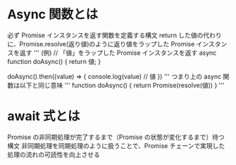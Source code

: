 # Async 関数とは

必ず Promise インスタンスを返す関数を定義する構文
return した値の代わりに、Promise.resolve(返り値)のように返り値をラップした Promise インスタンスを返す
'''
(例)
// 「値」をラップした Promise インスタンスを返す
async function doAsync() {
return 値;
}

doAsync().then((value) => {
console.log(value) // 値
})
'''
つまり上の async 関数は以下と同じ意味
'''
function doAsync() {
return Promise(resolve(値))
}
'''

# await 式とは

Promise の非同期処理が完了するまで（Promise の状態が変化するまで）待つ構文
非同期処理を同期処理のように扱うことで、Promise チェーンで実現した処理の流れの可読性を向上させる
